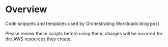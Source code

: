 # Overview
Code snippets and templates used by Orchestrating Workloads blog post

Please review these scripts before using them; charges will be incurred for the AWS resources they create.
